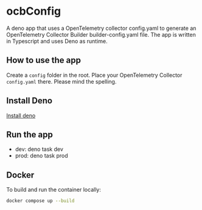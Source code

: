 # ocbConfig

A deno app that uses a OpenTelemetry collector config.yaml to generate an OpenTelemetry Collector Builder builder-config.yaml file. The app is written in Typescript and uses Deno as runtime.

## How to use the app

Create a `config` folder in the root. Place your OpenTelemetry Collector `config.yaml` there. Please mind the spelling.


## Install Deno

[Install deno](https://docs.deno.com/runtime/getting_started/installation/)

## Run the app

- dev: deno task dev
- prod: deno task prod

## Docker

To build and run the container locally:

```bash
docker compose up --build 
```
